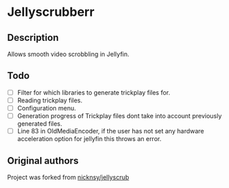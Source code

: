 # Jellyscrubberr

## Description

Allows smooth video scrobbling in Jellyfin.

## Todo

- [ ] Filter for which libraries to generate trickplay files for.
- [ ] Reading trickplay files.
- [ ] Configuration menu.
- [ ] Generation progress of Trickplay files dont take into account previously generated files.
- [ ] Line 83 in OldMediaEncoder, if the user has not set any hardware acceleration option for jellyfin this throws an error.

## Original authors

Project was forked from [nicknsy/jellyscrub](https://github.com/nicknsy/jellyscrub)
